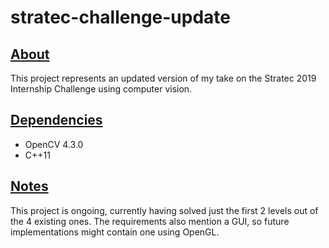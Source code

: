 # stratec-challenge-update

## <u>About</u>
This project represents an updated version of my take on the Stratec 2019 Internship Challenge using computer vision.

## <u>Dependencies</u>
* OpenCV 4.3.0
* C++11

## <u>Notes</u>
This project is ongoing, currently having solved just the first 2 levels out of the 4 existing ones. The requirements also mention a GUI, so future implementations might contain one using OpenGL.
